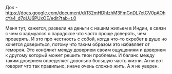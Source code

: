 Док - https://docs.google.com/document/d/132mHDhIzhM3FmGnDL7etCV0pAOhcYa4_d7qUJ6PUxOE/edit?tab=t.0

Меня тут, кажется, развели на деньги с нашим жильем в Индии, в связи с чем я задмуался о парадоксе что часто проще доверять, чем проверять. И это про честность с собой, когда что-то скребет в душе но хочется довериться, потому что таким образом это избавляет от гемороя.
Это конфликт между доверием своим ощущениям и доверием к другому который может решить твои проблемы. И баланс между таким доверием определяет довольно большую часть жизни.
Агни вот говорит что так правильно, иначе очень сложно жить. А я не уверен. 
